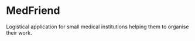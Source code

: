 # MedFriend
Logistical application for small medical institutions helping them to organise their work.
